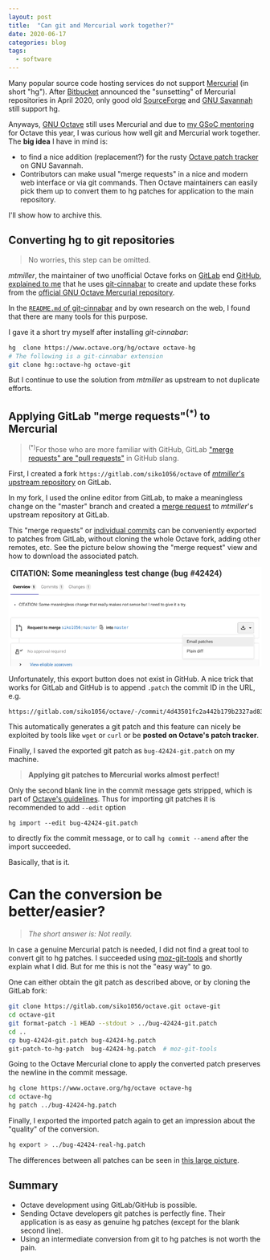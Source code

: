 ```yaml
---
layout: post
title:  "Can git and Mercurial work together?"
date: 2020-06-17
categories: blog
tags:
  - software
---
```


Many popular source code hosting services do not support
[Mercurial](https://www.mercurial-scm.org/)
(in short "hg").
After
[Bitbucket](https://bitbucket.org/blog/sunsetting-mercurial-support-in-bitbucket)
announced the "sunsetting" of Mercurial repositories in April 2020,
only good old
[SourceForge](https://sourceforge.net/)
and
[GNU Savannah](https://savannah.gnu.org/)
still support hg.

Anyways,
[GNU Octave](https://wiki.octave.org/Mercurial)
still uses Mercurial and due to
[my GSoC mentoring](https://summerofcode.withgoogle.com/projects/#6263027378159616)
for Octave this year,
I was curious how well git and Mercurial work together.
The **big idea** I have in mind is:
- to find a nice addition (replacement?) for the rusty
  [Octave patch tracker](https://savannah.gnu.org/patch/?group=octave)
  on GNU Savannah.
- Contributors can make usual "merge requests" in a nice and modern web
  interface or via git commands.
  Then Octave maintainers can easily pick them up
  to convert them to hg patches for application to the main repository.

I'll show how to archive this.

## Converting hg to git repositories

> No worries, this step can be omitted.

*mtmiller*, the maintainer of two unofficial Octave forks on
[GitLab](https://gitlab.com/mtmiller/octave)
end
[GitHub](https://github.com/mtmiller/octave),
[explained to me](https://lists.gnu.org/archive/html/octave-maintainers/2020-05/msg00050.html)
that he uses
[git-cinnabar](https://github.com/glandium/git-cinnabar)
to create and update these forks from the
[official GNU Octave Mercurial repository](https://www.octave.org/hg/octave).

In the
[`README.md` of git-cinnabar](https://github.com/glandium/git-cinnabar/blob/master/README.md)
and by own research on the web,
I found that there are many tools for this purpose.

I gave it a short try myself after installing *git-cinnabar*:

```bash
hg  clone https://www.octave.org/hg/octave octave-hg
# The following is a git-cinnabar extension
git clone hg::octave-hg octave-git
```
But I continue to use the solution from *mtmiller* as upstream
to not duplicate efforts.


## Applying GitLab "merge requests"<sup>(*)</sup> to Mercurial

> <sup>(*)</sup>For those who are more familiar with GitHub, GitLab
> ["merge requests" are "pull requests"](https://stackoverflow.com/a/29951658/3778706)
> in GitHub slang.

First, I created a fork `https://gitlab.com/siko1056/octave` of
[*mtmiller*'s upstream repository](https://gitlab.com/mtmiller/octave)
on GitLab.

In my fork, I used the online editor from GitLab, to make a meaningless change
on the "master" branch and created a
[merge request](https://gitlab.com/mtmiller/octave/-/merge_requests/2)
to *mtmiller*'s upstream repository at GitLab.

This "merge requests" or
[individual commits](https://docs.gitlab.com/ee/user/project/merge_requests/cherry_pick_changes.html)
can be conveniently exported to patches from GitLab,
without cloning the whole Octave fork, adding other remotes, etc.
See the picture below showing the "merge request" view
and how to download the associated patch.

![gitlab export patch](/assets/blog/2020-06-17_gitlab_export_patch.png)

Unfortunately, this export button does not exist in GitHub.
A nice trick that works for GitLab and GitHub is to append `.patch`
the commit ID in the URL, e.g.
```
https://gitlab.com/siko1056/octave/-/commit/4d43501fc2a442b179b2327ad8379a19d224323c.patch
```
This automatically generates a git patch
and this feature can nicely be exploited by tools like `wget` or `curl`
or be **posted on Octave's patch tracker**.

Finally, I saved the exported git patch as `bug-42424-git.patch` on my machine.

> **Applying git patches to Mercurial works almost perfect!**

Only the second blank line in the commit message gets stripped,
which is part of
[Octave's guidelines](https://wiki.octave.org/Commit_message_guidelines).
Thus for importing git patches it is recommended to add `--edit` option
```
hg import --edit bug-42424-git.patch
```
to directly fix the commit message,
or to call `hg commit --amend` after the import succeeded.

Basically, that is it.


# Can the conversion be better/easier?

>*The short answer is: Not really.*

In case a genuine Mercurial patch is needed,
I did not find a great tool to convert git to hg patches.
I succeeded using
[moz-git-tools](https://github.com/mozilla/moz-git-tools/)
and shortly explain what I did.
But for me this is not the "easy way" to go.

One can either obtain the git patch as described above,
or by cloning the GitLab fork:
```bash
git clone https://gitlab.com/siko1056/octave.git octave-git
cd octave-git
git format-patch -1 HEAD --stdout > ../bug-42424-git.patch
cd ..
cp bug-42424-git.patch bug-42424-hg.patch
git-patch-to-hg-patch  bug-42424-hg.patch  # moz-git-tools
```

Going to the Octave Mercurial clone to apply the converted patch preserves
the newline in the commit message.
```bash
hg clone https://www.octave.org/hg/octave octave-hg
cd octave-hg
hg patch ../bug-42424-hg.patch
```

Finally, I exported the imported patch again to get an impression about the
"quality" of the conversion.
```bash
hg export > ../bug-42424-real-hg.patch
```
The differences between all patches can be seen in
[this large picture](/assets/blog/2020-06-17_git_hg_patch.png).

## Summary

- Octave development using GitLab/GitHub is possible.
- Sending Octave developers git patches is perfectly fine.
  Their application is as easy as genuine hg patches
  (except for the blank second line).
- Using an intermediate conversion from git to hg patches is not worth the pain.
